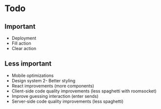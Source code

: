 # Todo

## Important

- Deployment
- Fill action
- Clear action

## Less important

- Mobile optimizations
- Design system
  2- Better styling
- React improvements (more components)
- Client-side code quality improvements (less spaghetti with roomsocket)
- Improve guessing interaction (enter sends)
- Server-side code quality improvements (less spaghetti)
